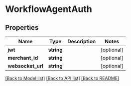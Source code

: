 # WorkflowAgentAuth

## Properties
Name | Type | Description | Notes
------------ | ------------- | ------------- | -------------
**jwt** | **string** |  | [optional] 
**merchant_id** | **string** |  | [optional] 
**websocket_url** | **string** |  | [optional] 

[[Back to Model list]](../README.md#documentation-for-models) [[Back to API list]](../README.md#documentation-for-api-endpoints) [[Back to README]](../README.md)


